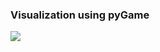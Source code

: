 ### Visualization using pyGame

[![](https://img.youtube.com/vi/p-SclCWz8Zg/0.jpg)](https://youtu.be/p-SclCWz8Zg "Visualizer")
